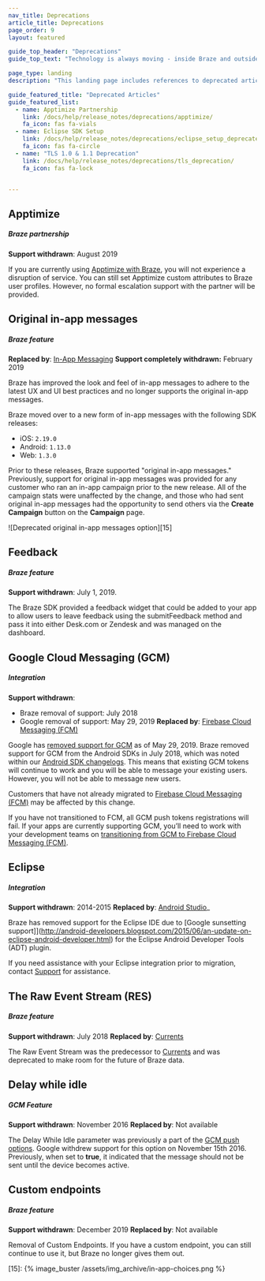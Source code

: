 ```yaml
---
nav_title: Deprecations
article_title: Deprecations
page_order: 9
layout: featured

guide_top_header: "Deprecations"
guide_top_text: "Technology is always moving - inside Braze and outside it! And we do our best to keep up with it. Here, you'll find the origins of Braze and its technology - how we supported people in the 'before time' - before now, anyway... <br> <br> You might have gotten here from searching a term for an integration or feature that no longer exists. This is our attempt to keep you informed on our progress and movement within the technology industry. <br> <br> You can find a list of deprecated and unsupported features below. You can also read deprecated articles by clicking on the buttons below."

page_type: landing
description: "This landing page includes references to deprecated articles and provides a list of deprecated and unsupported features."

guide_featured_title: "Deprecated Articles"
guide_featured_list:
  - name: Apptimize Partnership
    link: /docs/help/release_notes/deprecations/apptimize/
    fa_icon: fas fa-vials
  - name: Eclipse SDK Setup
    link: /docs/help/release_notes/deprecations/eclipse_setup_deprecated/
    fa_icon: fas fa-circle
  - name: "TLS 1.0 & 1.1 Deprecation"
    link: /docs/help/release_notes/deprecations/tls_deprecation/
    fa_icon: fas fa-lock


---
```


## Apptimize

##### Braze partnership
**Support withdrawn**: August 2019

If you are currently using [Apptimize with Braze]({{site.baseurl}}/help/release_notes/deprecations/apptimize), you will not experience a disruption of service. You can still set Apptimize custom attributes to Braze user profiles. However, no formal escalation support with the partner will be provided.

## Original in-app messages

##### Braze feature

**Replaced by**: [In-App Messaging]({{site.baseurl}}/user_guide/message_building_by_channel/in-app_messages/creating_an_in-app_message)
**Support completely withdrawn:** February 2019

Braze has improved the look and feel of in-app messages to adhere to the latest UX and UI best practices and no longer supports the original in-app messages.

Braze moved over to a new form of in-app messages with the following SDK releases:
- iOS: `2.19.0`
- Android: `1.13.0`
- Web: `1.3.0`

Prior to these releases, Braze supported "original in-app messages." Previously, support for original in-app messages was provided for any customer who ran an in-app campaign prior to the new release. All of the campaign stats were unaffected by the change, and those who had sent original in-app messages had the opportunity to send others via the **Create Campaign** button on the **Campaign** page.

![Deprecated original in-app messages option][15]

## Feedback

##### Braze feature

**Support withdrawn**: July 1, 2019.

The Braze SDK provided a feedback widget that could be added to your app to allow users to leave feedback using the submitFeedback method and pass it into either Desk.com or Zendesk and was managed on the dashboard.

## Google Cloud Messaging (GCM)

##### Integration

**Support withdrawn**: 
- Braze removal of support: July 2018 
- Google removal of support: May 29, 2019
**Replaced by**: [Firebase Cloud Messaging (FCM)]({{site.baseurl}}/developer_guide/platform_integration_guides/android/push_notifications/integration/standard_integration/#step-1-enable-firebase)

Google has [removed support for GCM](https://developers.googleblog.com/2018/04/time-to-upgrade-from-gcm-to-fcm.html) as of May 29, 2019. Braze removed support for GCM from the Android SDKs in July 2018, which was noted within our [Android SDK changelogs](https://github.com/Appboy/appboy-android-sdk/blob/master/CHANGELOG.md). This means that existing GCM tokens will continue to work and you will be able to message your existing users. However, you will not be able to message new users.

Customers that have not already migrated to [Firebase Cloud Messaging (FCM)]({{site.baseurl}}/developer_guide/platform_integration_guides/android/push_notifications/integration/standard_integration/#step-1-enable-firebase) may be affected by this change.

If you have not transitioned to FCM, all GCM push tokens registrations will fail. If your apps are currently supporting GCM, you’ll need to work with your development teams on [transitioning from GCM to Firebase Cloud Messaging (FCM)](https://developers.google.com/cloud-messaging/android/android-migrate-fcm).

## Eclipse

##### Integration

**Support withdrawn**: 2014-2015
**Replaced by**: [Android Studio]({{site.baseurl}}/developer_guide/platform_integration_guides/android/initial_sdk_setup/android_sdk_integration/#using-android-studio)_

Braze has removed support for the Eclipse IDE due to [Google sunsetting support]](http://android-developers.blogspot.com/2015/06/an-update-on-eclipse-android-developer.html) for the Eclipse Android Developer Tools (ADT) plugin. 

If you need assistance with your Eclipse integration prior to migration, contact [Support]({{site.baseurl}}/support_contact/) for assistance.

## The Raw Event Stream (RES)

##### Braze feature

**Support withdrawn**: July 2018
**Replaced by**: [Currents]({{site.baseurl}}/partners/braze_currents/about/)

The Raw Event Stream was the predecessor to [Currents]({{site.baseurl}}/partners/braze_currents/about/) and was deprecated to make room for the future of Braze data.

## Delay while idle

##### GCM Feature

**Support withdrawn**: November 2016
**Replaced by**: Not available

The Delay While Idle parameter was previously a part of the [GCM push options](https://developers.google.com/cloud-messaging/http-server-ref). Google withdrew support for this option on November 15th 2016. Previously, when set to **true**, it indicated that the message should not be sent until the device becomes active.

## Custom endpoints

##### Braze feature

**Support withdrawn**: December 2019
**Replaced by**: Not available

Removal of Custom Endpoints. If you have a custom endpoint, you can still continue to use it, but Braze no longer gives them out.



[15]: {% image_buster /assets/img_archive/in-app-choices.png %}
